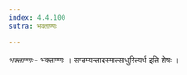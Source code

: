 ```yaml
---
index: 4.4.100
sutra: भक्ताण्णः

---
```

_भक्ताण्णः_ - भक्ताण्णः । सप्तम्यन्तादस्मात्साधुरित्यर्थ इति शेषः । 